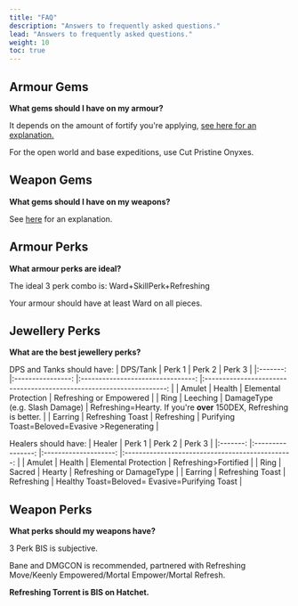 ```yaml
---
title: "FAQ"
description: "Answers to frequently asked questions."
lead: "Answers to frequently asked questions."
weight: 10
toc: true
---
```

<!-- Twitch Embed Styling -->
<style>
    .hide {
        display: none
      }
      
      
      /* The following css just makes sure the twitch video stays responsive */
      #twitch,
      #twitch2 {
        border-radius: 0.25rem !important;
        z-index: 1000;
        position: fixed;
        bottom: 5px;
        right: 5px;
        outline: 2px solid #121212;
        width: 432px;
        height: 243px;
        overflow: hidden;
      }
      
      #twitch object,
      #twitch iframe,
      #twitch2 object,
      #twitch2 iframe {
        z-index: 1000;
        border-radius: 0.25rem !important;
        position: absolute;
        top: 0;
        left: 0;
        width: 100%;
        height: 100%;
      }
      @media screen and (max-width:600px) {
        #twitch,
        #twitch2 {
          width: 208px;
          height: 117px;
          bottom:75px;
        }
      }
    
      
</style>
<!-- Twitch Video Embed -->
<script src="https://player.twitch.tv/js/embed/v1.js"></script>

<div id="twitch" class="hide">
</div>
<div id="twitch2" class="hide">
</div>

<script>
  var options = {
    channel: "m11pve",
    width: 1280,
    height: 720,
    parent: ["pvebuilds.xyz"]
  };
  var options2 = {
    channel: "genedictb",
    width: 1280,
    height: 720,
    parent: ["pvebuilds.xyz"]
  };
  var player2 = new Twitch.Player("twitch2", options2);
  var player = new Twitch.Player("twitch", options);
  player.addEventListener(Twitch.Player.READY, initiate)
  player.addEventListener(Twitch.Player.OFFLINE, initiate2);

  function initiate() {
    player.addEventListener(Twitch.Player.ONLINE, handleOnline);
    player.addEventListener(Twitch.Player.OFFLINE, handleOffline);
    player.removeEventListener(Twitch.Player.READY, initiate);
  }

  function handleOnline() {
    document.getElementById("twitch").classList.remove('hide');
    player.removeEventListener(Twitch.Player.ONLINE, handleOnline);
    player.addEventListener(Twitch.Player.OFFLINE, handleOffline);
    player2.pause();
    player2.setMuted(true);
    player.setMuted(false);
    player.setVolume(0.1);
  }

  function handleOffline() {
    player.setMuted(true);
    document.getElementById("twitch").classList.add('hide');
    player.removeEventListener(Twitch.Player.OFFLINE, handleOffline);
  }
  function initiate2() {
    player2.addEventListener(Twitch.Player.ONLINE, handleOnline2);
    player2.addEventListener(Twitch.Player.OFFLINE, handleOffline2);
    player2.removeEventListener(Twitch.Player.READY, initiate2);
  }

  function handleOnline2() {
    document.getElementById("twitch2").classList.remove('hide');
    player2.removeEventListener(Twitch.Player.ONLINE, handleOnline2);
    player2.addEventListener(Twitch.Player.OFFLINE, handleOffline2);
    player2.setMuted(false);
    player2.setVolume(0.1);
  }

  function handleOffline2() {
    document.getElementById("twitch2").classList.add('hide');
    player2.removeEventListener(Twitch.Player.OFFLINE, handleOffline2);
    player2.addEventListener(Twitch.Player.ONLINE, handleOnline2);
    player2.setMuted(true);
  }
</script>


## Armour Gems
**What gems should I have on my armour?**

It depends on the amount of fortify you're applying, [see here for an explanation.](/docs/information/gemchoices/) 

For the open world and base expeditions, use Cut Pristine Onyxes.

## Weapon Gems
**What gems should I have on my weapons?**

See [here](/docs/information/gemchoices/#dps) for an explanation.


## Armour Perks
**What armour perks are ideal?**

The ideal 3 perk combo is: Ward+SkillPerk+Refreshing

Your armour should have at least Ward on all pieces.

## Jewellery Perks
**What are the best jewellery perks?**

DPS and Tanks should have:
|   DPS/Tank   	|      Perk 1      	|              Perk 2              	|                                Perk 3                               	|
|:-------:	|:----------------:	|:--------------------------------:	|:-------------------------------------------------------------------:	|
|  Amulet 	|      Health      	|       Elemental  Protection      	|                         Refreshing or Empowered                        	|
|   Ring  	|     Leeching     	| DamageType   (e.g. Slash Damage) 	| Refreshing=Hearty.  If you're **over** 150DEX, Refreshing is better. 	|
| Earring 	| Refreshing Toast 	|            Refreshing            	|             Purifying Toast=Beloved=Evasive >Regenerating            	|

Healers should have:
|  Healer 	|      Perk 1      	|        Perk 2        	|                      Perk 3                     	|
|:-------:	|:----------------:	|:--------------------:	|:-----------------------------------------------:	|
|  Amulet 	|      Health      	| Elemental Protection 	|               Refreshing>Fortified              	|
|   Ring  	|      Sacred      	|        Hearty        	|             Refreshing or DamageType            	|
| Earring 	| Refreshing Toast 	|      Refreshing      	| Healthy Toast=Beloved=  Evasive=Purifying Toast 	|

## Weapon Perks
**What perks should my weapons have?**

3 Perk BIS is subjective. 

Bane and DMGCON is recommended, partnered with Refreshing Move/Keenly Empowered/Mortal Empower/Mortal Refresh. 

**Refreshing Torrent is BIS on Hatchet.**